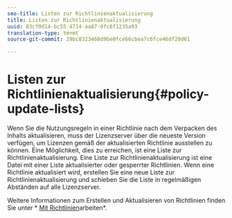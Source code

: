 ```yaml
---
seo-title: Listen zur Richtlinienaktualisierung
title: Listen zur Richtlinienaktualisierung
uuid: 83cf0d14-bc55-4714-aa87-0fc6f1235a93
translation-type: tm+mt
source-git-commit: 29bc8323460d9be0fce66cbea7c6fce46df20d61

---
```



# Listen zur Richtlinienaktualisierung{#policy-update-lists}

Wenn Sie die Nutzungsregeln in einer Richtlinie nach dem Verpacken des Inhalts aktualisieren, muss der Lizenzserver über die neueste Version verfügen, um Lizenzen gemäß der aktualisierten Richtlinie ausstellen zu können. Eine Möglichkeit, dies zu erreichen, ist eine Liste zur Richtlinienaktualisierung. Eine Liste zur Richtlinienaktualisierung ist eine Datei mit einer Liste aktualisierter oder gesperrter Richtlinien. Wenn eine Richtlinie aktualisiert wird, erstellen Sie eine neue Liste zur Richtlinienaktualisierung und schieben Sie die Liste in regelmäßigen Abständen auf alle Lizenzserver.

Weitere Informationen zum Erstellen und Aktualisieren von Richtlinien finden Sie unter * [Mit Richtlinien](../../aaxs-protecting-content/content-working-with-policies/content-working-with-policies-overview.md)arbeiten*.
